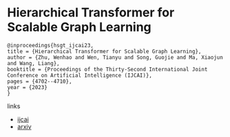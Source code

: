 # Hierarchical Transformer for Scalable Graph Learning

```
@inproceedings{hsgt_ijcai23,
title = {Hierarchical Transformer for Scalable Graph Learning},
author = {Zhu, Wenhao and Wen, Tianyu and Song, Guojie and Ma, Xiaojun and Wang, Liang},
booktitle = {Proceedings of the Thirty-Second International Joint Conference on Artificial Intelligence (IJCAI)},
pages = {4702--4710},
year = {2023}
}
```

links
- [ijcai](https://www.ijcai.org/proceedings/2023/523)
- [arxiv](https://arxiv.org/abs/2305.02866)
